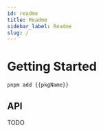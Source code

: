```yaml
---
id: readme
title: Readme
sidebar_label: Readme
slug: /
---
```


# Getting Started

```
pnpm add {{pkgName}}
```

## API

TODO
